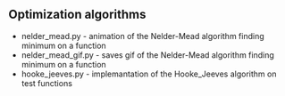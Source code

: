 ## Optimization algorithms
- nelder_mead.py - animation of the Nelder-Mead algorithm finding minimum on a function
- nelder_mead_gif.py - saves gif of the Nelder-Mead algorithm finding minimum on a function
- hooke_jeeves.py - implemantation of the Hooke_Jeeves algorithm on test functions
